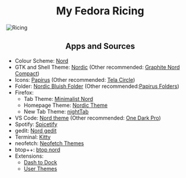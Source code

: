 <h1 align="center">My Fedora Ricing</h1>

![Ricing](README.assets/Linux_Ricing.png)

<h2 align="center">Apps and Sources</h2>

- Colour Scheme: [Nord](https://github.com/arcticicestudio/nord)
- GTK and Shell Theme: [Nordic](https://github.com/EliverLara/Nordic) (Other recommended: [Graphite Nord Compact](https://github.com/vinceliuice/Graphite-gtk-theme))
- Icons: [Papirus](https://github.com/PapirusDevelopmentTeam/papirus-icon-theme) (Other recommended: [Tela Circle](https://github.com/vinceliuice/Tela-circle-icon-theme))
- Folder: [Nordic Bluish Folder](https://www.pling.com/p/1733012/) (Other recommended:[Papirus Folders](https://github.com/PapirusDevelopmentTeam/papirus-folders))
- Firefox: 
  - Tab Theme: [Minimalist Nord](https://github.com/canbeardig/MinimalistFox)
  - Homepage Theme: [Nordic Theme](https://github.com/EliverLara/firefox-nordic-theme)
  - New Tab Theme: [nightTab](https://addons.mozilla.org/en-US/firefox/addon/nighttab/)
- VS Code: [Nord theme](https://marketplace.visualstudio.com/items?itemName=arcticicestudio.nord-visual-studio-code) (Other recommended: [One Dark Pro](https://marketplace.visualstudio.com/items?itemName=zhuangtongfa.Material-theme))
- Spotify: [Spicetify](https://github.com/spicetify)
- gedit: [Nord gedit](https://github.com/arcticicestudio/nord-gedit)
- Terminal: [Kitty](https://github.com/kovidgoyal/kitty)
- neofetch: [Neofetch Themes](https://github.com/chick2d/neofetch-themes/)
- btop++: [btop nord](https://github.com/aristocratos/btop)
- Extensions:
  - [Dash to Dock](https://extensions.gnome.org/extension/307/dash-to-dock/)
  - [User Themes](https://extensions.gnome.org/extension/19/user-themes/)
